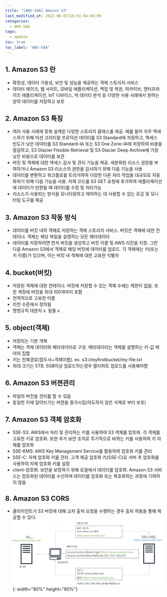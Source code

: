 ```yaml
---
title: "[AWS-SAA] Amazon S3"
last_modified_at: 2022-06-01T16:01:04-04:00
categories:
  - AWS-SAA
tags:
  - update
toc: true
toc_label: "AWS-SAA"
---
```


## 1. Amazon S3 란
- 확장성, 데이터 가용성, 보안 및 성능을 제공하는 객체 스토리지 서비스
- 데이터 레이크, 웹 사이트, 모바일 애플리케이션, 백업 및 복원, 아카이브, 엔터프라이즈 애플리케이션, IoT 디바이스, 빅 데이터 분석 등 다양한 사용 사례에서 원하는 양의 데이터를 저장하고 보호

## 2. Amazon S3 특징
- 여러 사용 사례에 맞춰 설계된 다양한 스토리지 클래스를 제공. 예를 들어 자주 액세스하기 위해 미션 크리티컬 프로덕션 데이터를 S3 Standard에 저장하고, 액세스 빈도가 낮은 데이터를 S3 Standard-IA 또는 S3 One Zone-IA에 저장하여 비용을 절감하고, S3 Glacier Flexible Retrieval 및 S3 Glacier Deep Archive에 가장 낮은 비용으로 데이터를 보관
- 버킷 및 객체에 대한 액세스 감사 및 관리 기능을 제공. 세분화된 리소스 권한을 부여하거나 Amazon S3 리소스의 권한을 감사하기 위해 다음 기능을 사용
- 데이터를 변환하고 워크플로를 트리거하여 다양한 다른 처리 작업을 대규모로 자동화하기 위해 다음 기능을 사용. 자체 코드를 S3 GET 요청에 추가하여 애플리케이션에 데이터가 반환될 때 데이터를 수정 및 처리가능
- 리소스가 사용되는 방식을 모니터링하고 제어하는 데 사용할 수 있는 로깅 및 모니터링 도구를 제공

## 3. Amazon S3 작동 방식
- 데이터를 버킷 내의 객체로 저장하는 객체 스토리지 서비스. 버킷은 객체에 대한 컨테이너. 객체는 해당 파일을 설명하는 모든 메타데이터
- 데이터를 저장하려면 먼저 버킷을 생성하고 버킷 이름 및 AWS 리전을 지정. 그런 다음 Amazon S3에서 객체로 해당 버킷에 데이터를 업로드. 각 객체에는 키(또는 키 이름)가 있으며, 이는 버킷 내 객체에 대한 고유한 식별자

## 4. bucket(버킷)
- 저장된 객체에 대한 컨테이너. 버킷에 저장할 수 있는 객체 수에는 제한이 없음. 또한 계정에 버킷을 최대 100개까지 포함
- 전역적으로 고유한 이름
- 리전 수준에서 정의됨
- 명명규칙 대문자 x. 밑줄 x

## 5. object(객체)
- 저장되는 기본 개체
- 객체는 객체 데이터와 메타데이터로 구성. 메타데이터는 객체를 설명하는 키-값 페어의 집합
- 키는 전체경로(접두사+객체이름). ex. s3://myfirstbucket/my-file.txt
- 최대 크기는 5TB. 5GB이상 업로드하는경우 멀티파트 업로드를 사용해야함

## 6. Amazon S3 버젼관리
- 파일의 버전을 관리를 할 수 있음
- 동일한 키에 덮어쓰기는 버젼을 증가시킴(의도하지 않은 삭제로 부터 보호)

## 7. Amazon S3 객체 암호화
- SSE-S3: AWS에서 처리 및 관리하는 키를 사용하여 S3 객체를 암호화. 각 객체를 고유한 키로 암호화. 또한 추가 보안 조치로 주기적으로 바뀌는 키를 사용하여 키 자체를 암호화
- SSE-KMS: AWS Key Management Service를 활용하여 암호화 키를 관리
- SSE-C: 자체 암호화 키를 관리. 고객 제공 암호화 키(SSE-C)로 서버 측 암호화를 사용하여 자체 암호화 키를 설정
- client-암호화: 보안을 보장하기 위해 로컬에서 데이터를 암호화. Amazon S3 서비스는 암호화된 데이터를 수신하며 데이터를 암호화 또는 복호화하는 과정에 기여하지 않음

## 8. Amazon S3 CORS
- 클라이언트가 S3 버킷에 대해 교차 출처 요청을 수행하는 경우 출처 허용을 통해 제공할 수 있다.   
![image](/assets/images/amzon-s3/cors.png){: width="80%" height="80%"}